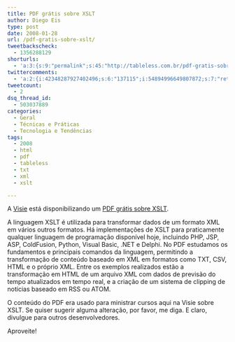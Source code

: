 ```yaml
---
title: PDF grátis sobre XSLT
author: Diego Eis
type: post
date: 2008-01-28
url: /pdf-gratis-sobre-xslt/
tweetbackscheck:
  - 1356288129
shorturls:
  - 'a:3:{s:9:"permalink";s:45:"http://tableless.com.br/pdf-gratis-sobre-xslt";s:7:"tinyurl";s:26:"http://tinyurl.com/3e89luo";s:4:"isgd";s:19:"http://is.gd/o8ddtp";}'
twittercomments:
  - 'a:2:{i:42348287927402496;s:6:"137115";i:54894996649807872;s:7:"retweet";}'
tweetcount:
  - 2
dsq_thread_id:
  - 503037889
categories:
  - Geral
  - Técnicas e Práticas
  - Tecnologia e Tendências
tags:
  - 2008
  - html
  - pdf
  - tableless
  - txt
  - xml
  - xslt

---
```

A [Visie][1] está disponibilizando um [PDF grátis sobre XSLT][2].

A linguagem XSLT é utilizada para transformar dados de um formato XML em vários outros formatos. Há implementações de XSLT para praticamente qualquer linguagem de programação disponível hoje, incluindo PHP, JSP, ASP, ColdFusion, Python, Visual Basic, .NET e Delphi. No PDF estudamos os fundamentos e principais comandos da linguagem, permitindo a transformação de conteúdo baseado em XML em formatos como TXT, CSV, HTML e o próprio XML.<!--more--> Entre os exemplos realizados estão a transformação em HTML de um arquivo XML com dados de previsão do tempo atualizados em tempo real, e a criação de um sistema de clipping de notícias baseado em RSS ou ATOM.

O conteúdo do PDF era usado para ministrar cursos aqui na Visie sobre XSLT. Se quiser sugerir alguma alteração, por favor, me diga. E claro, divulgue para outros desenvolvedores.

Aproveite!

 [1]: http://visie.com.br/
 [2]: http://visie.com.br/treinamento/cursosrapidos/